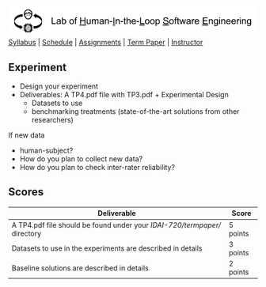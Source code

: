 [<img width=900 src="../img/title.png?raw=yes">](../README.md)   
[Syllabus](../README.md) |
[Schedule](../schedule.md) |
[Assignments](../assignments/README.md) |
[Term Paper](README.md) |
[Instructor](http://zhe-yu.github.io) 

## Experiment

 - Design your experiment
 - Deliverables: A TP4.pdf file with TP3.pdf + Experimental Design
   + Datasets to use
   + benchmarking treatments (state-of-the-art solutions from other researchers)

If new data
 - human-subject?
 - How do you plan to collect new data?
 - How do you plan to check inter-rater reliability?


## Scores
 | Deliverable | Score |
 |------------|--------|
 | A TP4.pdf file should be found under your _IDAI-720/termpaper/_ directory | 5 points|
 | Datasets to use in the experiments are described in details | 3 points |
 | Baseline solutions are described in details | 2 points |
